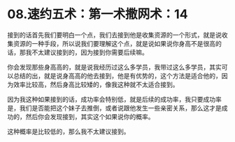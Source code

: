# 08.速约五术：第一术撒网术：14

接到的话首先我们要明白一个点，我们去接到他是收集资源的一个形式，就是说收集资源的一种手段，所以说我们要理解这个点，就是说如果说你身高不是很高的话，那我不太建议接到的，因为接到你需要后续嘛。

你会发现那些身高高的，就是说我经历过这么多学员，我带过这么多学员，其实可以总结的出，就是说身高高的他去接到，他是有优势的，这个方法是适合他的，因为效率比较高，然后身高比较矮的，像我这种就不太适合接到。

因为我这种如果接到的话，成功率会特别低，就是后续的成功率，我只要成功率是，我们是否能把这个妹子去推倒，或者说跟他发生一些亲密关系，那么这才是成功的，然后你会发现接到，其实这个如果说你的概率。

这种概率是比较低的，那么我不太建议接到。